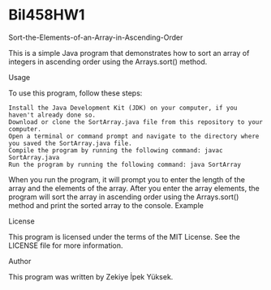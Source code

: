 # Bil458HW1

Sort-the-Elements-of-an-Array-in-Ascending-Order

This is a simple Java program that demonstrates how to sort an array of integers in ascending order using the Arrays.sort() method.

Usage

To use this program, follow these steps:

    Install the Java Development Kit (JDK) on your computer, if you haven't already done so.
    Download or clone the SortArray.java file from this repository to your computer.
    Open a terminal or command prompt and navigate to the directory where you saved the SortArray.java file.
    Compile the program by running the following command: javac SortArray.java
    Run the program by running the following command: java SortArray

When you run the program, it will prompt you to enter the length of the array and the elements of the array. After you enter the array elements, the program will sort the array in ascending order using the Arrays.sort() method and print the sorted array to the console.
Example

License

This program is licensed under the terms of the MIT License. See the LICENSE file for more information.

Author

This program was written by Zekiye İpek Yüksek.
